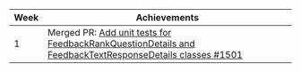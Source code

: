 Week | Achievements
---- | ------------
1 | Merged PR: [Add unit tests for FeedbackRankQuestionDetails and FeedbackTextResponseDetails classes #1501](https://github.com/TEAMMATES/teammates/pull/10868)
